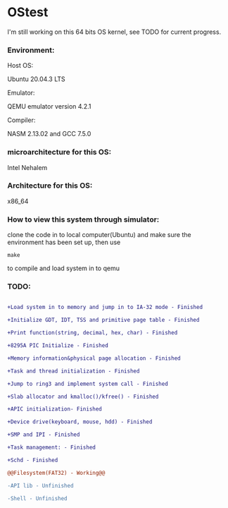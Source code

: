 # OStest

I'm still working on this 64 bits OS kernel, see TODO for current progress.

### Environment:

Host OS:

Ubuntu 20.04.3 LTS

Emulator: 

QEMU emulator version 4.2.1

Compiler: 

NASM 2.13.02 and GCC 7.5.0

### microarchitecture for this OS:

Intel Nehalem

### Architecture for this OS:

x86_64

### How to view this system through simulator:

clone the code in to local computer(Ubuntu) and make sure the environment has been set up, then use

`make`

to compile and load system in to qemu

### TODO:

```diff

+Load system in to memory and jump in to IA-32 mode - Finished

+Initialize GDT, IDT, TSS and primitive page table - Finished

+Print function(string, decimal, hex, char) - Finished

+8295A PIC Initialize - Finished

+Memory information&physical page allocation - Finished

+Task and thread initialization - Finished

+Jump to ring3 and implement system call - Finished

+Slab allocator and kmalloc()/kfree() - Finished

+APIC initialization- Finished

+Device drive(keyboard, mouse, hdd) - Finished

+SMP and IPI - Finished

+Task management: - Finished

+Schd - Finished

@@Filesystem(FAT32) - Working@@

-API lib - Unfinished

-Shell - Unfinished

```

